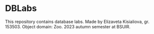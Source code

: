 # DBLabs
This repository contains database labs.
Made by Elizaveta Kisialiova, gr. 153503.
Object domain: Zoo.
2023 autumn semester at BSUIR. 
